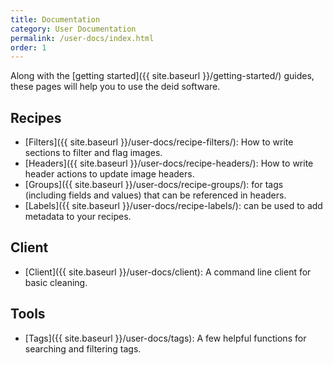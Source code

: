 ```yaml
---
title: Documentation
category: User Documentation
permalink: /user-docs/index.html
order: 1
---
```


Along with the [getting started]({{ site.baseurl }}/getting-started/) guides,
these pages will help you to use the deid software.

## Recipes

 - [Filters]({{ site.baseurl }}/user-docs/recipe-filters/): How to write sections to filter and flag images.
 - [Headers]({{ site.baseurl }}/user-docs/recipe-headers/): How to write header actions to update image headers.
 - [Groups]({{ site.baseurl }}/user-docs/recipe-groups/): for tags (including fields and values) that can be referenced in headers.
 - [Labels]({{ site.baseurl }}/user-docs/recipe-labels/): can be used to add metadata to your recipes.

## Client

 - [Client]({{ site.baseurl }}/user-docs/client): A command line client for basic cleaning.


## Tools

 - [Tags]({{ site.baseurl }}/user-docs/tags): A few helpful functions for searching and filtering tags.
